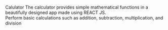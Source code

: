 Calulator
The calculator provides simple mathematical functions in a beautifully designed app made using REACT JS.<br/>
Perform basic calculations such as addition, subtraction, multiplication, and division

